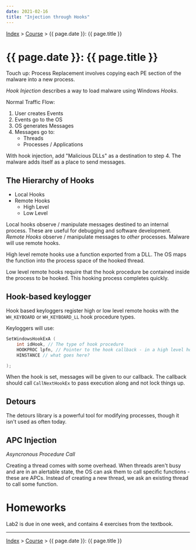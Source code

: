 ```yaml
---
date: 2021-02-16
title: "Injection through Hooks"
---
```


[Index](../../../index.md) > [Course](./index.md) > {{ page.date }}: {{ page.title }}

# {{ page.date }}: {{ page.title }}

Touch up: Process Replacement involves copying each PE section of the malware into a new process.

*Hook Injection* describes a way to load malware using Windows *Hooks*.

Normal Traffic Flow:

1. User creates Events
2. Events go to the OS
3. OS generates Messages
4. Messages go to:
	- Threads
	- Processes / Applications

With hook injection, add "Malicious DLLs" as a destination to step 4. The malware adds itself as a place to send messages.

## The Hierarchy of Hooks

- Local Hooks
- Remote Hooks
	- High Level
	- Low Level

Local hooks observe / manipulate messages destined to an internal process. These are useful for debugging and software development. *Remote Hooks* observe / manipulate messages to *other* processes. Malware will use remote hooks.

High level remote hooks use a function exported from a DLL. The OS maps the function into the process space of the hooked thread.

Low level remote hooks require that the hook procedure be contained inside the process to be hooked. This hooking process completes quickly.

## Hook-based keylogger

Hook based keyloggers register high or low level remote hooks with the `WH_KEYBOARD` or `WH_KEYBOARD_LL` hook procedure types.

Keyloggers will use:

```c
SetWindowsHookExA (
	int idHook, // The type of hook procedure
	HOOKPROC lpfn, // Pointer to the hook callback - in a high level hook, this can be in a DLL, otherwise must be in the originating process
	HINSTANCE // what goes here?

);
```

When the hook is set, messages will be given to our callback. The callback should call `CallNextHookEx` to pass execution along and not lock things up.

## Detours

The detours library is a powerful tool for modifying processes, though it isn't used as often today.

## APC Injection

*Asyncronous Procedure Call*

Creating a thread comes with some overhead. When threads aren't busy and are in an alertable state, the OS can ask them to call specific functions - these are APCs. Instead of creating a new thread, we ask an existing thread to call some function.

# Homeworks

Lab2 is due in one week, and contains 4 exercises from the textbook.

---

[Index](../../../index.md) > [Course](./index.md) > {{ page.date }}: {{ page.title }}
